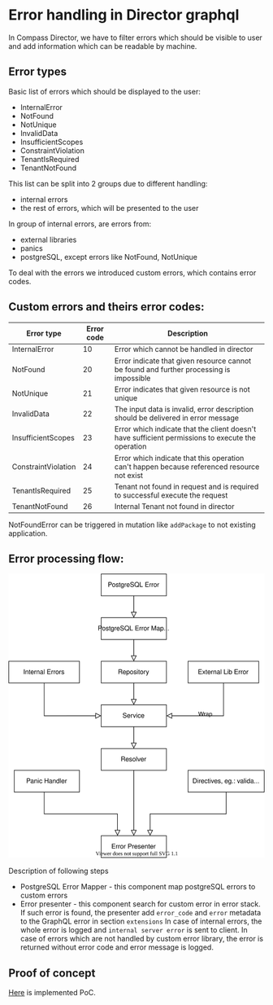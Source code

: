# Error handling in Director graphql

In Compass Director, we have to filter errors which should be visible to user and add information which can be readable by machine.

## Error types
Basic list of errors which should be displayed to the user:
* InternalError
* NotFound
* NotUnique
* InvalidData
* InsufficientScopes
* ConstraintViolation
* TenantIsRequired
* TenantNotFound

This list can be split into 2 groups due to different handling:
* internal errors
* the rest of errors, which will be presented to the user

In group of internal errors, are errors from:
* external libraries
* panics
* postgreSQL, except errors like NotFound, NotUnique

To deal with the errors we introduced custom errors, which contains error codes.

## Custom errors and theirs error codes:

| Error type           | Error code  |                            Description                                                            |
|----------------------|-------------|---------------------------------------------------------------------------------------------------|
| InternalError        | 10          | Error which cannot be handled in director                                                         |
| NotFound             | 20          | Error indicate that given resource cannot be found and further processing is impossible           |
| NotUnique            | 21          | Error indicates that given resource is not unique                                                 |
| InvalidData          | 22          | The input data is invalid, error description should be delivered in error message                 | 
| InsufficientScopes   | 23          | Error which indicate that the client doesn't have sufficient permissions to execute the operation |
| ConstraintViolation  | 24          | Error which indicate that this operation can't happen because referenced resource not exist       |
| TenantIsRequired     | 25          | Tenant not found in request and is required to successful execute the request                     |
| TenantNotFound       | 26          | Internal Tenant not found in director                                                             |

NotFoundError can be triggered in mutation like `addPackage` to not existing application.

## Error processing flow:

![](error-handling.svg)

Description of following steps
* PostgreSQL Error Mapper - this component map postgreSQL errors to custom errors
* Error presenter - this component search for custom error in error stack. 
If such error is found, the presenter add `error_code` and `error` metadata to the GraphQL error in section `extensions`
In case of internal errors, the whole error is logged and `internal server error` is sent to client.
In case of errors which are not handled by custom error library, the error is returned without error code and error message is logged.

## Proof of concept
[Here](https://github.com/kyma-incubator/compass/pull/1366) is implemented PoC.
